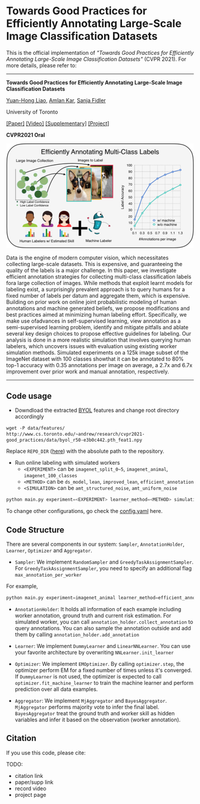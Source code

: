 # Towards Good Practices for Efficiently Annotating Large-Scale Image Classification Datasets

This is the official implementation of *"Towards Good Practices for Efficiently Annotating Large-Scale Image Classification Datasets"* (CVPR 2021).
For more details, please refer to:
----------------------- ------------------------------------
**Towards Good Practices for Efficiently Annotating Large-Scale Image Classification Datasets**

[Yuan-Hong Liao](https://andrewliao11.github.io), [Amlan Kar](https://amlankar.github.io), [Sanja Fidler](http://www.cs.utoronto.ca/~fidler/)

University of Toronto 

[[Paper]]() [[Video]]() [[Supplementary]]() [[Project]]()

**CVPR2021 Oral**

![](assets/teaser.png)

Data  is  the  engine  of  modern  computer  vision,  which necessitates collecting large-scale datasets. This is expensive, and guaranteeing the quality of the labels is a major challenge. In this paper, we investigate efficient annotation strategies for collecting multi-class classification labels fora  large  collection  of  images. While  methods  that  exploit learnt  models  for  labeling  exist,  a  surprisingly  prevalent approach is to query humans for a fixed number of labels per datum and aggregate them, which is expensive. Building  on  prior  work  on  online  joint  probabilistic  modeling of  human  annotations  and  machine  generated  beliefs,  we propose  modifications  and  best  practices  aimed  at  minimizing human labeling effort. Specifically, we make use ofadvances in self-supervised learning, view annotation as a semi-supervised learning problem, identify and mitigate pitfalls and ablate several key design choices to propose effective guidelines for labeling. Our analysis is done in a more realistic simulation that involves querying human labelers, which uncovers issues with evaluation using existing worker simulation methods. Simulated experiments on a 125k image subset of the ImageNet dataset with 100 classes showthat it can be annotated to 80% top-1 accuracy with 0.35 annotations per image on average, a 2.7x and 6.7x improvement over prior work and manual annotation, respectively.

----------------------- ------------------------------------


## Code usage

- Downdload the extracted [BYOL](https://papers.nips.cc/paper/2020/file/f3ada80d5c4ee70142b17b8192b2958e-Paper.pdf) features and change root directory accordingly
```
wget -P data/features/ http://www.cs.toronto.edu/~andrew/research/cvpr2021-good_practices/data/byol_r50-e3b0c442.pth_feat1.npy 
```

Replace `REPO_DIR` ([here](https://github.com/fidler-lab/efficient-annotation-cookbook/blob/master/data/__init__.py)) with the absolute path to the repository.


- Run online labeling with simulated workers
  - `<EXPERIMENT>` can be `imagenet_split_0~5`, `imagenet_animal`, `imagenet_100_classes`
  - `<METHOD>` can be `ds_model`, `lean`, `improved_lean`, `efficient_annotation`
  - `<SIMULATION>` can be `amt_structured_noise`, `amt_uniform_noise`
```python
python main.py experiment=<EXPERIMENT> learner_method=<METHOD> simulation <SIMULATION>
```
To change other configurations, go check the [config.yaml](https://github.com/fidler-lab/efficient-annotation-cookbook/blob/master/online_label/config/config.yaml) here.

## Code Structure
There are several components in our system: `Sampler`, `AnnotationHolder`, `Learner`, `Optimizer` and `Aggregator`.

- `Sampler`: We implement `RandomSampler` and `GreedyTaskAssignmentSampler`. For `GreedyTaskAssignmentSampler`, you need to specify an additional flag `max_annotation_per_worker`

For example, 
```python
python main.py experiment=imagenet_animal learner_method=efficient_annotation simulation=amt_structured_noise sampler.algo=greedy_task_assignment sampler.max_annotation_per_worker=2000
```

- `AnnotationHolder`: It holds all information of each example including worker annotation, ground truth and current risk estimation. For simulated worker, you can call `annotation_holder.collect_annotation` to query annotations. You can also sample the annotation outside and add them by calling `annotation_holder.add_annotation`

- `Learner`: We implement `DummyLearner` and `LinearNNLearner`. You can use your favorite architecture by overwriting `NNLearner.init_learner`

- `Optimizer`: We implement `EMOptimizer`. By calling `optimizer.step`, the optimizer perform EM for a fixed number of times unless it's converged. If `DummyLearner` is not used, the optimizer is expected to call `optimizer.fit_machine_learner` to train the machine learner and perform prediction over all data examples.

- `Aggregator`: We implement `MjAggregator` and `BayesAggregator`. `MjAggregator` performs majority vote to infer the final label. `BayesAggregator` treat the ground truth and worker skill as hidden variables and infer it based on the observation (worker annotation).


## Citation

If you use this code, please cite:

TODO: 
- citation link
- paper/supp link
- record video
- project page